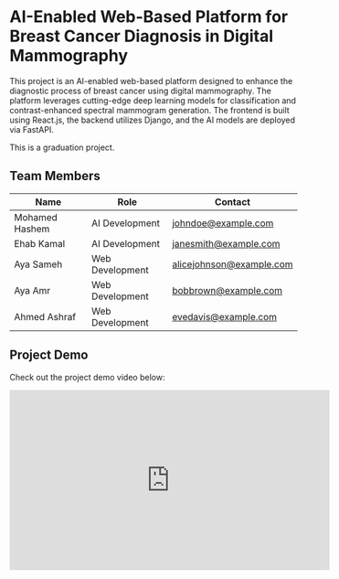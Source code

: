 # AI-Enabled Web-Based Platform for Breast Cancer Diagnosis in Digital Mammography

This project is an AI-enabled web-based platform designed to enhance the diagnostic process of breast cancer using digital mammography. The platform leverages cutting-edge deep learning models for classification and contrast-enhanced spectral mammogram generation. The frontend is built using React.js, the backend utilizes Django, and the AI models are deployed via FastAPI.

This is a graduation project.

## Team Members

| Name             | Role                | Contact                  |
|------------------|---------------------|--------------------------|
| Mohamed Hashem   | AI Development      | johndoe@example.com      |
| Ehab Kamal       | AI Development      | janesmith@example.com    |
| Aya Sameh        | Web Development     | alicejohnson@example.com |
| Aya Amr          | Web Development     | bobbrown@example.com     |
| Ahmed Ashraf     | Web Development     | evedavis@example.com     |

## Project Demo

Check out the project demo video below:

<div align="center">
    <iframe width="560" height="315" src="https://youtu.be/a3z_srHvEcw?si=l6xZOS_LkSTwS_VQ" frameborder="0" allow="accelerometer; autoplay; encrypted-media; gyroscope; picture-in-picture" allowfullscreen></iframe>
</div>